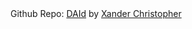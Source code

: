 <div class="copyDv">
    <span>Github Repo:</span>
    <a href="https://github.com/XanDrchris/DAId">DAId</a>
    by
    <a href="https://github.com/XanDrchris" target="_blank" rel="noopener noreferrer">Xander Christopher</a>
</div>